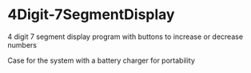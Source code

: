 # 4Digit-7SegmentDisplay
4 digit 7 segment display program with buttons to increase or decrease numbers

Case for the system with a battery charger for portability

